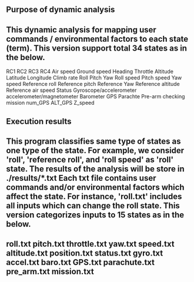 ## Purpose of dynamic analysis
This dynamic analysis for mapping user commands / environmental factors to each state (term).
This version support total 34 states as in the below.
-------------------
RC1
RC2
RC3
RC4
Air speed
Ground speed
Heading	
Throttle
Altitude
Latitude
Longitude
Climb rate
Roll
Pitch
Yaw
Roll speed
Pitch speed
Yaw speed
Reference roll
Reference pitch
Reference Yaw
Reference altitude
Reference air speed
Status
Gyroscope/accelerometer
accelerometer/magnetometer
Barometer
GPS
Parachte
Pre-arm checking
mission
num_GPS
ALT_GPS
Z_speed

## Execution results
This program classifies same type of states as one type of the state.
For example, we consider 'roll', 'reference roll', and 'roll speed' as 'roll' state.
The results of the analysis will be store in ./results/*.txt
Each txt file contains user commands and/or environmental factors which affect the state.
For instance, 'roll.txt' includes all inputs which can change the roll state.
This version categorizes inputs to 15 states as in the below.
-------------------
roll.txt
pitch.txt
throttle.txt
yaw.txt
speed.txt
altitude.txt
position.txt
status.txt
gyro.txt
accel.txt
baro.txt
GPS.txt
parachute.txt
pre_arm.txt
mission.txt
-------------------
